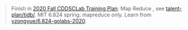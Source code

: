 > Finish in [2020 Fall CDDSCLab Training Plan](https://github.com/CDDSCLab/training-plan): Map Reduce , see [talent-plan/tidb/](https://github.com/IcePigZDB/talent-plan/tree/master/tidb).
> MIT 6.824 spring: mapreduce only.
> Learn from [yzongyue/6.824-golabs-2020](https://github.com/yzongyue/6.824-golabs-2020).
